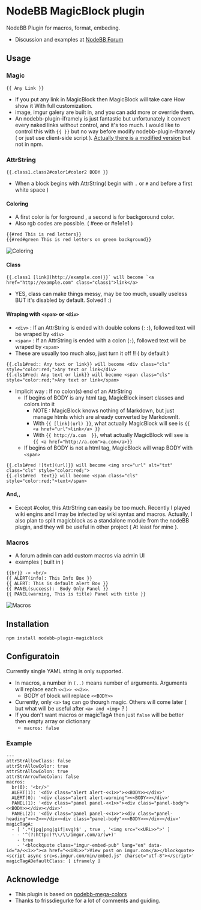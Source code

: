 # NodeBB MagicBlock plugin

NodeBB Plugin for macros, format, embeding.

* Discussion and examples at [NodeBB Forum](https://community.nodebb.org/topic/8098/some-ideas-and-on-going-development-of-new-plugin-called-magicblock)

## Usage

### Magic
```
{{ Any Link }}
```
* If you put any link in MagicBlock then MagicBlock will take care How show it With full customization.
* image, imgur galery are built in, and you can add more or override them.
* An nodebb-plugin-iframely is just fantastic but unfortunately it convert every naked links without control, and it's too much.
I would like to control this with `{{ }}` but no way before modify nodebb-plugin-iframely ( or just use client-side script ).
[Actually there is a modified version](https://github.com/qgp9/nodebb-plugin-iframely) but not in npm.

### AttrString
`{{.class1.class2#color1#color2 BODY }}` 
* When a block begins with AttrString( begin with `.` or `#` and before a first white space )

#### Coloring
* A first color is for forground , a second is for backgoround color.
* Also rgb codes are possible. ( #eee or #e1e1e1 )
```
{{#red This is red letters}}
{{#red#green This is red letters on green background}}
```
![Coloring](http://i.imgur.com/awpTBc0.jpg)

#### Class
```
{{.class1 [link](http://example.com)}}` will become `<a href="http://example.com" class="class1">link</a>
```
* YES, class can make things messy, may be too much, usually useless BUT it's disabled by default. Solved!! :)

#### Wraping with `<span>` or `<div>`
* `<div>` : If an AttrString is ended with double colons (`::`), followed text will be wraped by `<div>`
* `<span>` : If an AttrString is ended with a colon (`:`), followed text will be wraped by `<span>`
* These are usually too much also, just turn it off !! ( by default )
```
{{.cls1#red:: Any text or link}} will become <div class="cls" style="color:red;">Any text or link</div>
{{.cls1#red: Any text or link}} will become <span class="cls" style="color:red;">Any text or link</span>
```
* Implicit way : If no colon(s) end of an AttrString
  * If begins of BODY is any html tag, MagicBlock insert classes and colors into it
    * NOTE : MagicBlock knows nothing of Markdown, but just manage htmls which are already converted by MarkdownIt.
    * With `{{ [link](url) }}`, what actually MagicBlock will see is `{{ <a href="url">link</a> }}`
    * With `{{ http://a.com  }}`, what actually MagicBlock will see is `{{ <a href="http://a.com">a.com</a>}}`
  * If begins of BODY is not a html tag, MagicBlock will wrap BODY with `<span>` 
```
{{.cls1#red ![txt](url)}} will become <img src="url" alt="txt" class="cls" style="color:red;">
{{.cls1#red  text}} will become <span class="cls" style="color:red;">text</span>
```
#### And,,
* Except #color, this AttrString can easily be too much. Recently I played wiki engins and I may be infected by wiki syntax and macros. Actually, I also plan to split magicblock as a standalone module from the nodeBB plugin, and they will be useful in other project ( At least for mine ).

### Macros
* A forum admin can add custom macros via admin UI
* examples ( built in )
```
{{br}} -> <br/>
{{ ALERT(info): This Info Box }}
{{ ALERT: This is default alert Box }}
{{ PANEL(success):  Body Only Panel }}
{{ PANEL(warning, This is title) Panel with title }}
```
![Macros](http://i.imgur.com/e64NYuT.jpg)

## Installation
```
npm install nodebb-plugin-magicblock
```

## Configuratoin
Currently single YAML string is only supported.
* In macros, a number in `(..)` means number of arguments. Arguments will replace each `<<1>> <<2>>`.
  * BODY of block will replace `<<BODY>>`
* Currently, only `<a>` tag can go thourgh magic. Others will come later ( but what will be useful after `<a> and <img>` ? ) 
* If you don't want macros or magicTagA then just `false` will be better then empty array or dictionary
  * `macros: false` 
### Example
```
---
attrStrAllowClass: false
attrStrAllowColor: true
attrStrAllowColon: true
attrStrArrowTwoColon: false
macros:
  br(0): '<br/>'
  ALERT(1): '<div class="alert alert-<<1>>"><<BODY>></div>'
  ALERT(0): '<div class="alert alert-warning"><<BODY>></div>'
  PANEL(1): '<div class="panel panel-<<1>>"><div class="panel-body"><<BODY>></div></div>'
  PANEL(2): '<div class="panel panel-<<1>>"><div class="panel-heading"><<2>></div><div class="panel-body"><<BODY>></div></div>'
magicTagA:
  - [ '.*(jpg|png|gif|svg)$' , true , '<img src="<<URL>>">' ]
  - - '^(?:http:)?\\/\\/imgur.com/a/(w+)'
    - true
    - '<blockquote class="imgur-embed-pub" lang="en" data-id="a/<<1>>"><a href="<<URL>>">View post on imgur.com</a></blockquote><script async src=s.imgur.com/min/embed.js" charset="utf-8"></script>'
magicTagADefaultClass: [ iframely ]
```

## Acknowledge
* This plugin is based on [nodebb-mega-colors](https://github.com/MegaGM/nodebb-plugin-mega-colors)
* Thanks to frissdiegurke for a lot of comments and guiding.
